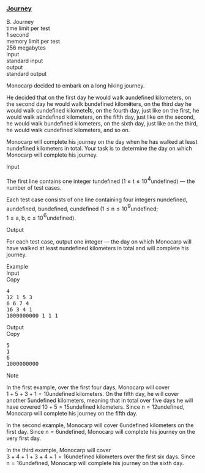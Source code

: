 <h3><a href="https://codeforces.com/contest/2051/problem/B" target="_blank" rel="noopener noreferrer">Journey</a></h3>
<div class="header"><div class="title">B. Journey</div><div class="time-limit"><div class="property-title">time limit per test</div>1 second</div><div class="memory-limit"><div class="property-title">memory limit per test</div>256 megabytes</div><div class="input-file input-standard"><div class="property-title">input</div>standard input</div><div class="output-file output-standard"><div class="property-title">output</div>standard output</div></div><div><p>Monocarp decided to embark on a long hiking journey.</p><p>He decided that on the first day he would walk <span class="MathJax_Preview" style="color: inherit;"><span class="MJXp-math" id="MJXp-Span-1"><span class="MJXp-mi MJXp-italic" id="MJXp-Span-2">a</span></span></span><span class="MathJax MathJax_Processed" id="MathJax-Element-1-Frame" tabindex="0" style=""><nobr><span class="math" id="MathJax-Span-1"><span style="display: inline-block; position: relative; width: 0em; height: 0px; font-size: 122%;"><span style="position: absolute;"><span class="mrow" id="MathJax-Span-2"><span class="mi" id="MathJax-Span-3" style="font-family: MathJax_Math-italic;">a</span></span></span></span></span></nobr></span>undefined kilometers, on the second day he would walk <span class="MathJax_Preview" style="color: inherit;"><span class="MJXp-math" id="MJXp-Span-3"><span class="MJXp-mi MJXp-italic" id="MJXp-Span-4">b</span></span></span><span class="MathJax MathJax_Processed" id="MathJax-Element-2-Frame" tabindex="0" style=""><nobr><span class="math" id="MathJax-Span-4"><span style="display: inline-block; position: relative; width: 0em; height: 0px; font-size: 122%;"><span style="position: absolute;"><span class="mrow" id="MathJax-Span-5"><span class="mi" id="MathJax-Span-6" style="font-family: MathJax_Math-italic;">b</span></span></span></span></span></nobr></span>undefined kilometers, on the third day he would walk <span class="MathJax_Preview" style="color: inherit;"><span class="MJXp-math" id="MJXp-Span-5"><span class="MJXp-mi MJXp-italic" id="MJXp-Span-6">c</span></span></span><span class="MathJax MathJax_Processed" id="MathJax-Element-3-Frame" tabindex="0" style=""><nobr><span class="math" id="MathJax-Span-7"><span style="display: inline-block; position: relative; width: 0em; height: 0px; font-size: 122%;"><span style="position: absolute;"><span class="mrow" id="MathJax-Span-8"><span class="mi" id="MathJax-Span-9" style="font-family: MathJax_Math-italic;">c</span></span></span></span></span></nobr></span>undefined kilometers, on the fourth day, just like on the first, he would walk <span class="MathJax_Preview" style="color: inherit;"><span class="MJXp-math" id="MJXp-Span-7"><span class="MJXp-mi MJXp-italic" id="MJXp-Span-8">a</span></span></span><span class="MathJax MathJax_Processing" id="MathJax-Element-4-Frame" tabindex="0"></span>undefined kilometers, on the fifth day, just like on the second, he would walk <span class="MathJax_Preview" style="color: inherit;"><span class="MJXp-math" id="MJXp-Span-9"><span class="MJXp-mi MJXp-italic" id="MJXp-Span-10">b</span></span></span><span class="MathJax MathJax_Processing" id="MathJax-Element-5-Frame" tabindex="0"></span>undefined kilometers, on the sixth day, just like on the third, he would walk <span class="MathJax_Preview" style="color: inherit;"><span class="MJXp-math" id="MJXp-Span-11"><span class="MJXp-mi MJXp-italic" id="MJXp-Span-12">c</span></span></span><span class="MathJax MathJax_Processing" id="MathJax-Element-6-Frame" tabindex="0"></span>undefined kilometers, and so on.</p><p>Monocarp will complete his journey on the day when he has walked at least <span class="MathJax_Preview" style="color: inherit;"><span class="MJXp-math" id="MJXp-Span-13"><span class="MJXp-mi MJXp-italic" id="MJXp-Span-14">n</span></span></span><span class="MathJax MathJax_Processing" id="MathJax-Element-7-Frame" tabindex="0"></span>undefined kilometers in total. Your task is to determine the day on which Monocarp will complete his journey.</p></div><div class="input-specification"><div class="section-title">Input</div><p>The first line contains one integer <span class="MathJax_Preview" style="color: inherit;"><span class="MJXp-math" id="MJXp-Span-15"><span class="MJXp-mi MJXp-italic" id="MJXp-Span-16">t</span></span></span><span class="MathJax MathJax_Processing" id="MathJax-Element-8-Frame" tabindex="0"></span>undefined (<span class="MathJax_Preview" style="color: inherit;"><span class="MJXp-math" id="MJXp-Span-17"><span class="MJXp-mn" id="MJXp-Span-18">1</span><span class="MJXp-mo" id="MJXp-Span-19" style="margin-left: 0.333em; margin-right: 0.333em;">≤</span><span class="MJXp-mi MJXp-italic" id="MJXp-Span-20">t</span><span class="MJXp-mo" id="MJXp-Span-21" style="margin-left: 0.333em; margin-right: 0.333em;">≤</span><span class="MJXp-msubsup" id="MJXp-Span-22"><span class="MJXp-mn" id="MJXp-Span-23" style="margin-right: 0.05em;">10</span><span class="MJXp-mn MJXp-script" id="MJXp-Span-24" style="vertical-align: 0.5em;">4</span></span></span></span><span class="MathJax MathJax_Processing" id="MathJax-Element-9-Frame" tabindex="0"></span>undefined) — the number of test cases.</p><p>Each test case consists of one line containing four integers <span class="MathJax_Preview" style="color: inherit;"><span class="MJXp-math" id="MJXp-Span-25"><span class="MJXp-mi MJXp-italic" id="MJXp-Span-26">n</span></span></span><span class="MathJax MathJax_Processing" id="MathJax-Element-10-Frame" tabindex="0"></span>undefined, <span class="MathJax_Preview" style="color: inherit;"><span class="MJXp-math" id="MJXp-Span-27"><span class="MJXp-mi MJXp-italic" id="MJXp-Span-28">a</span></span></span><span class="MathJax MathJax_Processing" id="MathJax-Element-11-Frame" tabindex="0"></span>undefined, <span class="MathJax_Preview" style="color: inherit;"><span class="MJXp-math" id="MJXp-Span-29"><span class="MJXp-mi MJXp-italic" id="MJXp-Span-30">b</span></span></span><span class="MathJax MathJax_Processing" id="MathJax-Element-12-Frame" tabindex="0"></span>undefined, <span class="MathJax_Preview" style="color: inherit;"><span class="MJXp-math" id="MJXp-Span-31"><span class="MJXp-mi MJXp-italic" id="MJXp-Span-32">c</span></span></span><span class="MathJax MathJax_Processing" id="MathJax-Element-13-Frame" tabindex="0"></span>undefined (<span class="MathJax_Preview" style="color: inherit;"><span class="MJXp-math" id="MJXp-Span-33"><span class="MJXp-mn" id="MJXp-Span-34">1</span><span class="MJXp-mo" id="MJXp-Span-35" style="margin-left: 0.333em; margin-right: 0.333em;">≤</span><span class="MJXp-mi MJXp-italic" id="MJXp-Span-36">n</span><span class="MJXp-mo" id="MJXp-Span-37" style="margin-left: 0.333em; margin-right: 0.333em;">≤</span><span class="MJXp-msubsup" id="MJXp-Span-38"><span class="MJXp-mn" id="MJXp-Span-39" style="margin-right: 0.05em;">10</span><span class="MJXp-mn MJXp-script" id="MJXp-Span-40" style="vertical-align: 0.5em;">9</span></span></span></span><span class="MathJax MathJax_Processing" id="MathJax-Element-14-Frame" tabindex="0"></span>undefined; <span class="MathJax_Preview" style="color: inherit;"><span class="MJXp-math" id="MJXp-Span-41"><span class="MJXp-mn" id="MJXp-Span-42">1</span><span class="MJXp-mo" id="MJXp-Span-43" style="margin-left: 0.333em; margin-right: 0.333em;">≤</span><span class="MJXp-mi MJXp-italic" id="MJXp-Span-44">a</span><span class="MJXp-mo" id="MJXp-Span-45" style="margin-left: 0em; margin-right: 0.222em;">,</span><span class="MJXp-mi MJXp-italic" id="MJXp-Span-46">b</span><span class="MJXp-mo" id="MJXp-Span-47" style="margin-left: 0em; margin-right: 0.222em;">,</span><span class="MJXp-mi MJXp-italic" id="MJXp-Span-48">c</span><span class="MJXp-mo" id="MJXp-Span-49" style="margin-left: 0.333em; margin-right: 0.333em;">≤</span><span class="MJXp-msubsup" id="MJXp-Span-50"><span class="MJXp-mn" id="MJXp-Span-51" style="margin-right: 0.05em;">10</span><span class="MJXp-mn MJXp-script" id="MJXp-Span-52" style="vertical-align: 0.5em;">6</span></span></span></span><span class="MathJax MathJax_Processing" id="MathJax-Element-15-Frame" tabindex="0"></span>undefined).</p></div><div class="output-specification"><div class="section-title">Output</div><p>For each test case, output one integer — the day on which Monocarp will have walked at least <span class="MathJax_Preview" style="color: inherit;"><span class="MJXp-math" id="MJXp-Span-53"><span class="MJXp-mi MJXp-italic" id="MJXp-Span-54">n</span></span></span><span class="MathJax MathJax_Processing" id="MathJax-Element-16-Frame" tabindex="0"></span>undefined kilometers in total and will complete his journey.</p></div><div class="sample-tests"><div class="section-title">Example</div><div class="sample-test"><div class="input"><div class="title">Input<div title="Copy" data-clipboard-target="#id004327436251920782" id="id002594085776819467" class="input-output-copier">Copy</div></div><pre id="id004327436251920782"><div class="test-example-line test-example-line-even test-example-line-0">4</div><div class="test-example-line test-example-line-odd test-example-line-1">12 1 5 3</div><div class="test-example-line test-example-line-even test-example-line-2">6 6 7 4</div><div class="test-example-line test-example-line-odd test-example-line-3">16 3 4 1</div><div class="test-example-line test-example-line-even test-example-line-4">1000000000 1 1 1</div></pre></div><div class="output"><div class="title">Output<div title="Copy" data-clipboard-target="#id001886974707863125" id="id0018976011997941178" class="input-output-copier">Copy</div></div><pre id="id001886974707863125">5
1
6
1000000000
</pre></div></div></div><div class="note"><div class="section-title">Note</div><p>In the first example, over the first four days, Monocarp will cover <span class="MathJax_Preview" style="color: inherit;"><span class="MJXp-math" id="MJXp-Span-55"><span class="MJXp-mn" id="MJXp-Span-56">1</span><span class="MJXp-mo" id="MJXp-Span-57" style="margin-left: 0.267em; margin-right: 0.267em;">+</span><span class="MJXp-mn" id="MJXp-Span-58">5</span><span class="MJXp-mo" id="MJXp-Span-59" style="margin-left: 0.267em; margin-right: 0.267em;">+</span><span class="MJXp-mn" id="MJXp-Span-60">3</span><span class="MJXp-mo" id="MJXp-Span-61" style="margin-left: 0.267em; margin-right: 0.267em;">+</span><span class="MJXp-mn" id="MJXp-Span-62">1</span><span class="MJXp-mo" id="MJXp-Span-63" style="margin-left: 0.333em; margin-right: 0.333em;">=</span><span class="MJXp-mn" id="MJXp-Span-64">10</span></span></span><span class="MathJax MathJax_Processing" id="MathJax-Element-17-Frame" tabindex="0"></span>undefined kilometers. On the fifth day, he will cover another <span class="MathJax_Preview" style="color: inherit;"><span class="MJXp-math" id="MJXp-Span-65"><span class="MJXp-mn" id="MJXp-Span-66">5</span></span></span><span class="MathJax MathJax_Processing" id="MathJax-Element-18-Frame" tabindex="0"></span>undefined kilometers, meaning that in total over five days he will have covered <span class="MathJax_Preview" style="color: inherit;"><span class="MJXp-math" id="MJXp-Span-67"><span class="MJXp-mn" id="MJXp-Span-68">10</span><span class="MJXp-mo" id="MJXp-Span-69" style="margin-left: 0.267em; margin-right: 0.267em;">+</span><span class="MJXp-mn" id="MJXp-Span-70">5</span><span class="MJXp-mo" id="MJXp-Span-71" style="margin-left: 0.333em; margin-right: 0.333em;">=</span><span class="MJXp-mn" id="MJXp-Span-72">15</span></span></span><span class="MathJax MathJax_Processing" id="MathJax-Element-19-Frame" tabindex="0"></span>undefined kilometers. Since <span class="MathJax_Preview" style="color: inherit;"><span class="MJXp-math" id="MJXp-Span-73"><span class="MJXp-mi MJXp-italic" id="MJXp-Span-74">n</span><span class="MJXp-mo" id="MJXp-Span-75" style="margin-left: 0.333em; margin-right: 0.333em;">=</span><span class="MJXp-mn" id="MJXp-Span-76">12</span></span></span><span class="MathJax MathJax_Processing" id="MathJax-Element-20-Frame" tabindex="0"></span>undefined, Monocarp will complete his journey on the fifth day.</p><p>In the second example, Monocarp will cover <span class="MathJax_Preview" style="color: inherit;"><span class="MJXp-math" id="MJXp-Span-77"><span class="MJXp-mn" id="MJXp-Span-78">6</span></span></span><span class="MathJax MathJax_Processing" id="MathJax-Element-21-Frame" tabindex="0"></span>undefined kilometers on the first day. Since <span class="MathJax_Preview" style="color: inherit;"><span class="MJXp-math" id="MJXp-Span-79"><span class="MJXp-mi MJXp-italic" id="MJXp-Span-80">n</span><span class="MJXp-mo" id="MJXp-Span-81" style="margin-left: 0.333em; margin-right: 0.333em;">=</span><span class="MJXp-mn" id="MJXp-Span-82">6</span></span></span><span class="MathJax MathJax_Processing" id="MathJax-Element-22-Frame" tabindex="0"></span>undefined, Monocarp will complete his journey on the very first day.</p><p>In the third example, Monocarp will cover <span class="MathJax_Preview" style="color: inherit;"><span class="MJXp-math" id="MJXp-Span-83"><span class="MJXp-mn" id="MJXp-Span-84">3</span><span class="MJXp-mo" id="MJXp-Span-85" style="margin-left: 0.267em; margin-right: 0.267em;">+</span><span class="MJXp-mn" id="MJXp-Span-86">4</span><span class="MJXp-mo" id="MJXp-Span-87" style="margin-left: 0.267em; margin-right: 0.267em;">+</span><span class="MJXp-mn" id="MJXp-Span-88">1</span><span class="MJXp-mo" id="MJXp-Span-89" style="margin-left: 0.267em; margin-right: 0.267em;">+</span><span class="MJXp-mn" id="MJXp-Span-90">3</span><span class="MJXp-mo" id="MJXp-Span-91" style="margin-left: 0.267em; margin-right: 0.267em;">+</span><span class="MJXp-mn" id="MJXp-Span-92">4</span><span class="MJXp-mo" id="MJXp-Span-93" style="margin-left: 0.267em; margin-right: 0.267em;">+</span><span class="MJXp-mn" id="MJXp-Span-94">1</span><span class="MJXp-mo" id="MJXp-Span-95" style="margin-left: 0.333em; margin-right: 0.333em;">=</span><span class="MJXp-mn" id="MJXp-Span-96">16</span></span></span><span class="MathJax MathJax_Processing" id="MathJax-Element-23-Frame" tabindex="0"></span>undefined kilometers over the first six days. Since <span class="MathJax_Preview" style="color: inherit;"><span class="MJXp-math" id="MJXp-Span-97"><span class="MJXp-mi MJXp-italic" id="MJXp-Span-98">n</span><span class="MJXp-mo" id="MJXp-Span-99" style="margin-left: 0.333em; margin-right: 0.333em;">=</span><span class="MJXp-mn" id="MJXp-Span-100">16</span></span></span><span class="MathJax MathJax_Processing" id="MathJax-Element-24-Frame" tabindex="0"></span>undefined, Monocarp will complete his journey on the sixth day.</p></div>